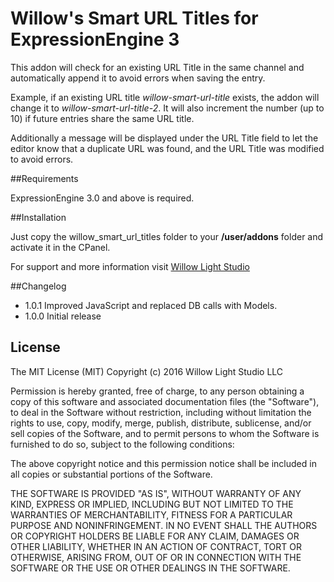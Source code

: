 # Willow's Smart URL Titles for ExpressionEngine 3

This addon will check for an existing URL Title in the same channel and automatically append it to avoid errors when saving the entry. 

Example, if an existing URL title *willow-smart-url-title* exists, the addon will change it to *willow-smart-url-title-2*. It will also increment the number (up to 10) if future entries share the same URL title.

Additionally a message will be displayed under the URL Title field to let the editor know that a duplicate URL was found, and the URL Title was modified to avoid errors.

##Requirements

ExpressionEngine 3.0 and above is required.

##Installation

Just copy the willow_smart_url_titles folder to your **/user/addons** folder and activate it in the CPanel.

For support and more information visit [Willow Light Studio](https://willowlightstudio.com/contact)

##Changelog

- 1.0.1 Improved JavaScript and replaced DB calls with Models.
- 1.0.0 Initial release

## License

The MIT License (MIT)
Copyright (c) 2016 Willow Light Studio LLC

Permission is hereby granted, free of charge, to any person obtaining a copy of this software and associated documentation files (the "Software"), to deal in the Software without restriction, including without limitation the rights to use, copy, modify, merge, publish, distribute, sublicense, and/or sell copies of the Software, and to permit persons to whom the Software is furnished to do so, subject to the following conditions:

The above copyright notice and this permission notice shall be included in all copies or substantial portions of the Software.

THE SOFTWARE IS PROVIDED "AS IS", WITHOUT WARRANTY OF ANY KIND, EXPRESS OR IMPLIED, INCLUDING BUT NOT LIMITED TO THE WARRANTIES OF MERCHANTABILITY, FITNESS FOR A PARTICULAR PURPOSE AND NONINFRINGEMENT. IN NO EVENT SHALL THE AUTHORS OR COPYRIGHT HOLDERS BE LIABLE FOR ANY CLAIM, DAMAGES OR OTHER LIABILITY, WHETHER IN AN ACTION OF CONTRACT, TORT OR OTHERWISE, ARISING FROM, OUT OF OR IN CONNECTION WITH THE SOFTWARE OR THE USE OR OTHER DEALINGS IN THE SOFTWARE.